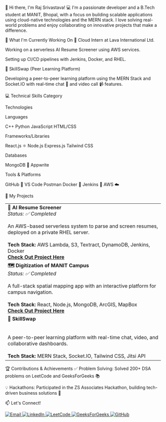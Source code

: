 👋 Hi there, I'm Raj Srivastava!
💻 I'm a passionate developer and a B.Tech student at MANIT, Bhopal, with a focus on building scalable applications using cloud-native technologies and the MERN stack. I love solving real-world problems and enjoy collaborating on innovative projects that make a difference.

🚀 What I'm Currently Working On
🧠 Cloud Intern at Lava International Ltd.

Working on a serverless AI Resume Screener using AWS services.

Setting up CI/CD pipelines with Jenkins, Docker, and RHEL.

🤝 SkillSwap (Peer Learning Platform)

Developing a peer-to-peer learning platform using the MERN Stack and Socket.IO with real-time chat 💬 and video call 📹 features.

💻 Technical Skills
Category

Technologies

Languages

C++ Python JavaScript HTML/CSS

Frameworks/Libraries

React.js ⚛️ Node.js Express.js Tailwind CSS

Databases

MongoDB 🍃 Appwrite

Tools & Platforms

GitHub 🐙 VS Code Postman Docker 🐳 Jenkins 🔧 AWS ☁️

🚀 My Projects
<table>
<tr>
<td width="100%">
<strong>🤖 AI Resume Screener</strong>
<br/>
<em>Status: ✅ Completed</em>
<br/><br/>
An AWS-based serverless system to parse and screen resumes, deployed on a private RHEL server.
<br/><br/>
<strong>Tech Stack:</strong> AWS Lambda, S3, Textract, DynamoDB, Jenkins, Docker
<br/>
<a href="https://prod.d2q5q5emrb0p3v.amplifyapp.com/" target="_blank"><strong>Check Out Project Here</strong></a>
</td>
</tr>
<tr>
<td width="100%">
<strong>🗺️ Digitization of MANIT Campus</strong>
<br/>
<em>Status: ✅ Completed</em>
<br/><br/>
A full-stack spatial mapping app with an interactive platform for campus navigation.
<br/><br/>
<strong>Tech Stack:</strong> React, Node.js, MongoDB, ArcGIS, MapBox
<br/>
<a href="https://bobbymanitmap.netlify.app/" target="_blank"><strong>Check Out Project Here</strong></a>
</td>
</tr>
<tr>
<td width="100%">
<strong>🤝 SkillSwap</strong>
<br/>
<br/><br/>
A peer-to-peer learning platform with real-time chat, video, and collaborative dashboards.
<br/><br/>
<strong>Tech Stack:</strong> MERN Stack, Socket.IO, Tailwind CSS, Jitsi API
</td>
</tr>
</table>

🏆 Contributions & Achievements
✅ Problem Solving: Solved 200+ DSA problems on LeetCode and GeeksForGeeks 📚

💡 Hackathons: Participated in the ZS Associates Hackathon, building tech-driven business solutions 💼

📫 Let's Connect!
<p align="left">
<a href="mailto:raj25oct2003@gmail.com" target="_blank">
<img src="https://img.shields.io/badge/Email-D14836?style=for-the-badge&logo=gmail&logoColor=white" alt="Email"/>
</a>
<a href="https://www.linkedin.com/in/raj-srivastava-a7337322a/" target="_blank">
<img src="https://img.shields.io/badge/LinkedIn-0077B5?style=for-the-badge&logo=linkedin&logoColor=white" alt="LinkedIn"/>
</a>
<a href="https://leetcode.com/u/rajsrivastava2510/" target="_blank">
<img src="https://img.shields.io/badge/LeetCode-FFA116?style=for-the-badge&logo=leetcode&logoColor=black" alt="LeetCode"/>
</a>
<a href="https://www.geeksforgeeks.org/user/rajsrivasunn1/" target="_blank">
<img src="https://img.shields.io/badge/GFG-2f8d46?style=for-the-badge&logo=geeksforgeeks&logoColor=white" alt="GeeksForGeeks"/>
</a>
<a href="https://github.com/Rajs1236" target="_blank">
<img src="https://img.shields.io/badge/GitHub-181717?style=for-the-badge&logo=github&logoColor=white" alt="GitHub"/>
</a>
</p>

